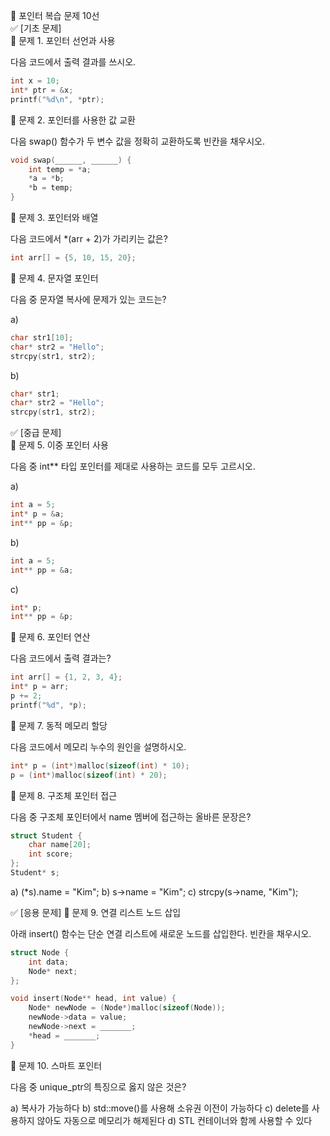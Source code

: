 📘 포인터 복습 문제 10선  
✅ [기초 문제]  
🔹 문제 1. 포인터 선언과 사용

다음 코드에서 출력 결과를 쓰시오.
```c
int x = 10;
int* ptr = &x;
printf("%d\n", *ptr);
```
🔹 문제 2. 포인터를 사용한 값 교환

다음 swap() 함수가 두 변수 값을 정확히 교환하도록 빈칸을 채우시오.
```c
void swap(______, ______) {
    int temp = *a;
    *a = *b;
    *b = temp;
}
```
🔹 문제 3. 포인터와 배열

다음 코드에서 *(arr + 2)가 가리키는 값은?
```c
int arr[] = {5, 10, 15, 20};
```
🔹 문제 4. 문자열 포인터

다음 중 문자열 복사에 문제가 있는 코드는?

a)
```c
char str1[10];
char* str2 = "Hello";
strcpy(str1, str2);
```

b)
```c
char* str1;
char* str2 = "Hello";
strcpy(str1, str2);
```
✅ [중급 문제]  
🔹 문제 5. 이중 포인터 사용

다음 중 int** 타입 포인터를 제대로 사용하는 코드를 모두 고르시오.

a)
```c
int a = 5;
int* p = &a;
int** pp = &p;
```

b)
```c
int a = 5;
int** pp = &a;
```

c)
```c
int* p;
int** pp = &p;
```
🔹 문제 6. 포인터 연산

다음 코드에서 출력 결과는?
```c
int arr[] = {1, 2, 3, 4};
int* p = arr;
p += 2;
printf("%d", *p);
```
🔹 문제 7. 동적 메모리 할당

다음 코드에서 메모리 누수의 원인을 설명하시오.
```c
int* p = (int*)malloc(sizeof(int) * 10);
p = (int*)malloc(sizeof(int) * 20);
```
🔹 문제 8. 구조체 포인터 접근

다음 중 구조체 포인터에서 name 멤버에 접근하는 올바른 문장은?
```c
struct Student {
    char name[20];
    int score;
};
Student* s;
```

a) (*s).name = "Kim";
b) s->name = "Kim";
c) strcpy(s->name, "Kim");

✅ [응용 문제]
🔹 문제 9. 연결 리스트 노드 삽입

아래 insert() 함수는 단순 연결 리스트에 새로운 노드를 삽입한다.
빈칸을 채우시오.
```c
struct Node {
    int data;
    Node* next;
};

void insert(Node** head, int value) {
    Node* newNode = (Node*)malloc(sizeof(Node));
    newNode->data = value;
    newNode->next = _______;
    *head = _______;
}
```
🔹 문제 10. 스마트 포인터

다음 중 unique_ptr의 특징으로 옳지 않은 것은?

a) 복사가 가능하다
b) std::move()를 사용해 소유권 이전이 가능하다
c) delete를 사용하지 않아도 자동으로 메모리가 해제된다
d) STL 컨테이너와 함께 사용할 수 있다
